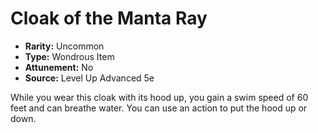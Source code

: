 # Cloak of the Manta Ray

- **Rarity:** Uncommon
- **Type:** Wondrous Item
- **Attunement:** No
- **Source:** Level Up Advanced 5e

While you wear this cloak with its hood up, you gain a swim speed of 60 feet and can breathe water. You can use an action to put the hood up or down.
